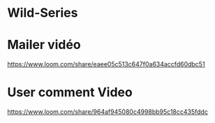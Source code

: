 # Wild-Series

<h1> Mailer vidéo </h1>

https://www.loom.com/share/eaee05c513c647f0a634accfd60dbc51

<h1> User comment Video </h1>

https://www.loom.com/share/964af945080c4998bb95c18cc435fddc
